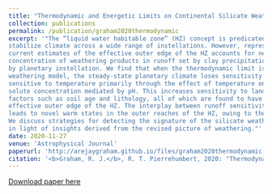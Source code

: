 ```yaml
---
title: "Thermodynamic and Energetic Limits on Continental Silicate Weathering Strongly Impact the Climate and Habitability of Wet, Rocky Worlds"
collection: publications
permalink: /publication/graham2020thermodynamic
excerpt: '"The “liquid water habitable zone” (HZ) concept is predicated on the ability of the silicate weathering feedback to
stabilize climate across a wide range of instellations. However, representations of silicate weathering used in
current estimates of the effective outer edge of the HZ accounts for neither the thermodynamic limit on the
concentration of weathering products in runoff set by clay precipitation nor the energetic limit on precipitation set
by planetary instellation. We find that when the thermodynamic limit is included in an idealized coupled climate/
weathering model, the steady-state planetary climate loses sensitivity to silicate dissolution kinetics, becoming
sensitive to temperature primarily through the effect of temperature on runoff and to pCO2 through an effect on
solute concentration mediated by pH. This increases sensitivity to land fraction, CO2 outgassing, and geological
factors such as soil age and lithology, all of which are found to have a profound effect on the position of the
effective outer edge of the HZ. The interplay between runoff sensitivity and the energetic limit on precipitation
leads to novel warm states in the outer reaches of the HZ, owing to the decoupling of temperature and precipitation.
We discuss strategies for detecting the signature of the silicate weathering feedback through exoplanet observations
in light of insights derived from the revised picture of weathering."'
date: 2020-11-27
venue: 'Astrophysical Journal'
paperurl: 'http://arejaygraham.github.io/files/graham2020thermodynamic.pdf'
citation: '<b>Graham, R. J.</b>, R. T. Pierrehumbert, 2020: "Thermodynamic and Energetic Limits on Continental Silicate Weathering Strongly Impact the Climate and Habitability of Wet, Rocky Worlds", <i>Astrophysical Journal</i>, 10.3847/1538-4357/ab9362.'
---
```

[Download paper here](http://arejaygraham.github.io/files/graham2020thermodynamic.pdf)
